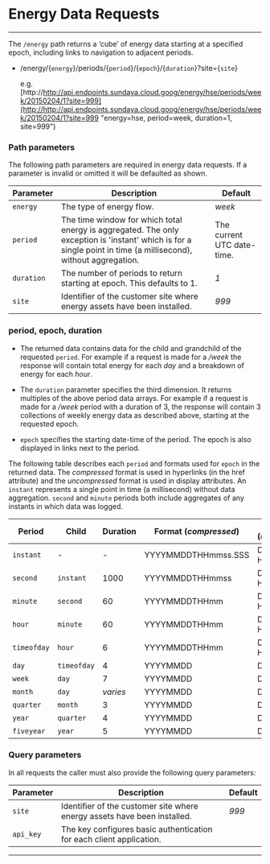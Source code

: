 # Energy Data Requests
---

The `/energy` path returns a ‘cube’ of energy data starting at a specified epoch, including links to navigation to adjacent periods. 

- /energy/{`energy`}/periods/{`period`}/{`epoch`}/{`duration`}?site={`site`}

    e.g. [http://http://api.endpoints.sundaya.cloud.goog/energy/hse/periods/week/20150204/1?site=999](http://http://api.endpoints.sundaya.cloud.goog/energy/hse/periods/week/20150204/1?site=999 "energy=hse, period=week, duration=1, site=999")

### Path parameters

The following path parameters are required in energy data requests. If a parameter is invalid or omitted it will be defaulted as shown.   

Parameter | Description | Default
--- | --- | --- 
`energy` | The type of energy flow. | *week*
`period` | The time window for which total energy is aggregated. The only exception is 'instant' which is for a single point in time (a millisecond), without aggregation. | The current UTC date-time.
`duration` | The number of periods to return starting at epoch. This defaults to 1. | *1*
`site` | Identifier of the customer site where energy assets have been installed. | *999*

### period, epoch, duration
- The returned data contains data for the child and grandchild of the requested `period`. For example if a request is made for a */week* the response will contain total energy for each *day* and a breakdown of energy for each *hour*. 

- The `duration` parameter specifies the third dimension. It returns multiples of the above period data arrays. For example if a request is made for a */week* period with a duration of 3, the response will contain 3 collections of weekly energy data as described above, starting at the requested epoch. 

- `epoch` specifies  the starting date-time of the period. The epoch is also displayed in links next to the period. 

The following table describes each `period` and formats used for `epoch` in the returned data. The *compressed* format is used in hyperlinks (in the href attribute) and the *uncompressed* format is used in display attributes.
An `instant` represents a single point in time (a millisecond) without data aggregation.
`second` and `minute` periods both include aggregates of any instants in which data was logged.

Period | Child | Duration | Format (*compressed*) | Format (*uncompressed*)
--- | --- |--- | --- | --- 
`instant` | - | - | YYYYMMDDTHHmmss.SSS | DD/MM/YY HHmmss.SSS
`second` | `instant` | 1000 | YYYYMMDDTHHmmss | DD/MM/YY HHmm:ss
`minute` | `second` | 60 | YYYYMMDDTHHmm | DD/MM/YY HH:mm
`hour` | `minute` | 60 | YYYYMMDDTHHmm | DD/MM/YY HH:mm
`timeofday` | `hour` | 6 | YYYYMMDDTHHmm | DD/MM/YY HH:mm
`day` | `timeofday` | 4 | YYYYMMDD | DD/MM/YY
`week` | `day` | 7 | YYYYMMDD | DD/MM/YY
`month` | `day` | *varies*  | YYYYMMDD | DD/MM/YY
`quarter` | `month` | 3 | YYYYMMDD | DD/MM/YY
`year` | `quarter` | 4 | YYYYMMDD | DD/MM/YY
`fiveyear` | `year` | 5 | YYYYMMDD | DD/MM/YY

### Query parameters
In all requests the caller must also provide the following query parameters:

Parameter | Description | Default
--- | --- | --- 
`site` | Identifier of the customer site where energy assets have been installed. | *999*
`api_key` | The key configures basic authentication for each client application. | 


---